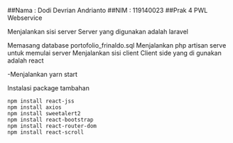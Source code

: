 ##Nama  : Dodi Devrian Andrianto
##NIM   : 119140023
##Prak 4 PWL Webservice

Menjalankan sisi server
Server yang digunakan adalah laravel

Memasang database portofolio_frinaldo.sql
Menjalankan php artisan serve untuk memulai server
Menjalankan sisi client
Client side yang di gunakan adalah react

-Menjalankan yarn start

Instalasi package tambahan

```
npm install react-jss
npm install axios
npm install sweetalert2
npm install react-bootstrap
npm install react-router-dom
npm install react-scroll
```
